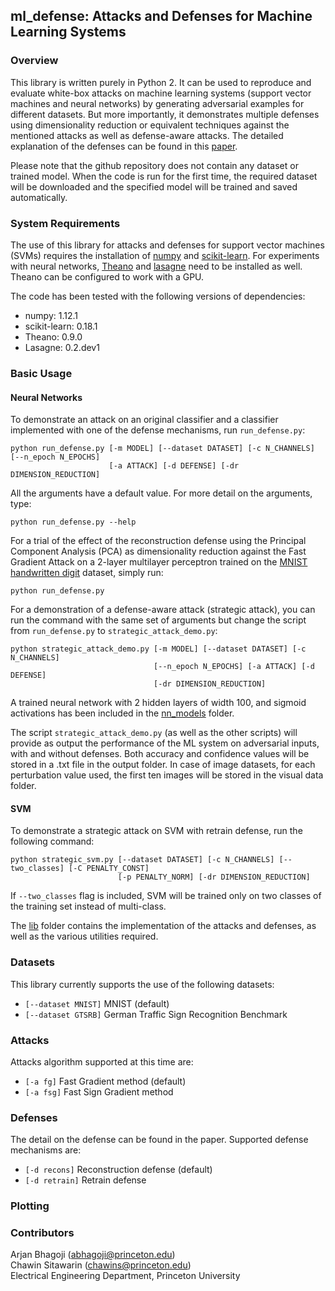 ## ml_defense: Attacks and Defenses for Machine Learning Systems

### Overview
This library is written purely in Python 2. It can be used to reproduce and evaluate white-box attacks on machine learning systems (support vector machines and neural networks) by generating adversarial examples for different datasets. But more importantly, it demonstrates multiple defenses using dimensionality reduction or equivalent techniques against the mentioned attacks as well as defense-aware attacks. The detailed explanation of the defenses can be found in this [paper](https://128.84.21.199/abs/1704.02654).

Please note that the github repository does not contain any dataset or trained model. When the code is run for the first time, the required dataset will be downloaded and the specified model will be trained and saved automatically.

### System Requirements
The use of this library for attacks and defenses for support vector machines (SVMs) requires the installation of [numpy](http://www.numpy.org/) and [scikit-learn](http://scikit-learn.org/stable/). For experiments with neural networks, [Theano](http://deeplearning.net/software/theano/) and [lasagne](https://github.com/Lasagne/Lasagne) need to be installed as well. Theano can be configured to work with a GPU.

The code has been tested with the following versions of dependencies:
- numpy:        1.12.1
- scikit-learn: 0.18.1
- Theano:       0.9.0
- Lasagne:      0.2.dev1

### Basic Usage
#### Neural Networks
To demonstrate an attack on an original classifier and a classifier implemented with one of the defense mechanisms, run `run_defense.py`:
```
python run_defense.py [-m MODEL] [--dataset DATASET] [-c N_CHANNELS] [--n_epoch N_EPOCHS]
                      [-a ATTACK] [-d DEFENSE] [-dr DIMENSION_REDUCTION]
```
All the arguments have a default value. For more detail on the arguments, type:
```
python run_defense.py --help
```
For a trial of the effect of the reconstruction defense using the Principal Component Analysis (PCA) as dimensionality reduction against the Fast Gradient Attack on a 2-layer multilayer perceptron trained on the [MNIST handwritten digit](http://yann.lecun.com/exdb/mnist/) dataset,  simply run:
```
python run_defense.py
```
For a demonstration of a defense-aware attack (strategic attack), you can run the command with the same set of arguments but change the script from `run_defense.py` to  `strategic_attack_demo.py`:
```
python strategic_attack_demo.py [-m MODEL] [--dataset DATASET] [-c N_CHANNELS]
                                [--n_epoch N_EPOCHS] [-a ATTACK] [-d DEFENSE]
                                [-dr DIMENSION_REDUCTION]
```

A trained neural network with 2 hidden layers of width 100, and sigmoid activations has been included in the [nn_models](./nn_models) folder.

The script `strategic_attack_demo.py` (as well as the other scripts) will provide as output the performance of the ML system on adversarial inputs, with and without defenses. Both accuracy and confidence values will be stored in a .txt file in the output folder. In case of image datasets, for each perturbation value used, the first ten images will be stored in the visual data folder.

#### SVM
To demonstrate a strategic attack on SVM with retrain defense, run the following command:
```
python strategic_svm.py [--dataset DATASET] [-c N_CHANNELS] [--two_classes] [-C PENALTY_CONST]
                        [-p PENALTY_NORM] [-dr DIMENSION_REDUCTION]
```
If `--two_classes` flag is included, SVM will be trained only on two classes of the training set instead of multi-class.

The [lib](./lib) folder contains the implementation of the attacks and defenses, as well as the various utilities required.

### Datasets
This library currently supports the use of the following datasets:  
- `[--dataset MNIST]` MNIST (default)
- `[--dataset GTSRB]` German Traffic Sign Recognition Benchmark

### Attacks
Attacks algorithm supported at this time are:
- `[-a fg]` Fast Gradient method (default)
- `[-a fsg]` Fast Sign Gradient method

### Defenses
The detail on the defense can be found in the paper. Supported defense mechanisms are:
- `[-d recons]` Reconstruction defense (default)
- `[-d retrain]` Retrain defense

### Plotting

### Contributors
Arjan Bhagoji (abhagoji@princeton.edu)  
Chawin Sitawarin (chawins@princeton.edu)  
Electrical Engineering Department, Princeton University
